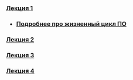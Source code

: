 <h3><a href="#">Лекция 1</a><br/><h3>

<ul>
<li><a href="http://ru.wikipedia.org/wiki/Devcycle" target="_blank">Подробнее про жизненный цикл ПО</a></li>
</ul>

<h3><a href="https://www.dropbox.com/s/lbx0pm6uoha9sf2/java_01.pdf" target="_blank">Лекция 2</a><br/><h3>

<h3><a href="https://www.dropbox.com/s/892xz1qlarz3zcr/java_02.pdf" target="_blank">Лекция 3</a><br/></h3>

<h3><a href="https://www.dropbox.com/s/ahmqcda6fsrf5ah/java_3.pdf" target="_blank">Лекция 4</a><br/></h3>



